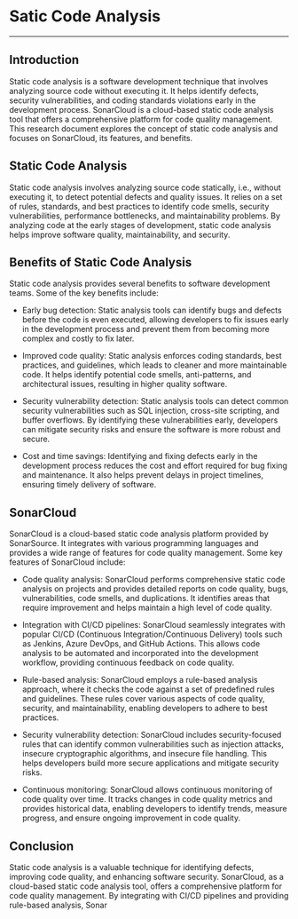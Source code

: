 # Satic Code Analysis

***

## Introduction
Static code analysis is a software development technique that involves analyzing source code without executing it. It helps identify defects, security vulnerabilities, and coding standards violations early in the development process. SonarCloud is a cloud-based static code analysis tool that offers a
comprehensive platform for code quality management. This research document explores the concept of static code analysis and focuses on SonarCloud, its features, and benefits.

## Static Code Analysis
Static code analysis involves analyzing source code statically, i.e., without executing it, to detect potential defects and quality issues. It relies on a set of rules, standards, and best practices to identify code smells, security vulnerabilities, performance bottlenecks, and maintainability problems.
By analyzing code at the early stages of development, static code analysis helps improve software quality, maintainability, and security.

## Benefits of Static Code Analysis
Static code analysis provides several benefits to software development teams. Some of the key benefits include:

- Early bug detection: Static analysis tools can identify bugs and defects before the code is even executed, allowing developers to fix issues early in the development process and prevent them from becoming more complex and costly to fix later.

- Improved code quality: Static analysis enforces coding standards, best practices, and guidelines, which leads to cleaner and more maintainable code. It helps identify potential code smells, anti-patterns, and architectural issues, resulting in higher quality software.

- Security vulnerability detection: Static analysis tools can detect common security vulnerabilities such as SQL injection, cross-site scripting, and buffer overflows. By identifying these vulnerabilities early, developers can mitigate security risks and ensure the software is more robust and secure.

- Cost and time savings: Identifying and fixing defects early in the development process reduces the cost and effort required for bug fixing and maintenance. It also helps prevent delays in project timelines, ensuring timely delivery of software.

## SonarCloud
SonarCloud is a cloud-based static code analysis platform provided by SonarSource. It integrates with various programming languages and provides a wide range of features for code quality management. Some key features of SonarCloud include:

- Code quality analysis: SonarCloud performs comprehensive static code analysis on projects and provides detailed reports on code quality, bugs, vulnerabilities, code smells, and duplications. It identifies areas that require improvement and helps maintain a high level of code quality.

- Integration with CI/CD pipelines: SonarCloud seamlessly integrates with popular CI/CD (Continuous Integration/Continuous Delivery) tools such as Jenkins, Azure DevOps, and GitHub Actions. This allows code analysis to be automated and incorporated into the development workflow, providing continuous feedback on code quality.

- Rule-based analysis: SonarCloud employs a rule-based analysis approach, where it checks the code against a set of predefined rules and guidelines. These rules cover various aspects of code quality, security, and maintainability, enabling developers to adhere to best practices.

- Security vulnerability detection: SonarCloud includes security-focused rules that can identify common vulnerabilities such as injection attacks, insecure cryptographic algorithms, and insecure file handling. This helps developers build more secure applications and mitigate security risks.

- Continuous monitoring: SonarCloud allows continuous monitoring of code quality over time. It tracks changes in code quality metrics and provides historical data, enabling developers to identify trends, measure progress, and ensure ongoing improvement in code quality.

## Conclusion
Static code analysis is a valuable technique for identifying defects, improving code quality, and enhancing software security. SonarCloud, as a cloud-based static code analysis tool, offers a comprehensive platform for code quality management.
By integrating with CI/CD pipelines and providing rule-based analysis, Sonar
